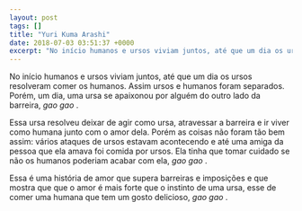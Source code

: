 ```yaml
---
layout: post
tags: []
title: "Yuri Kuma Arashi"
date: 2018-07-03 03:51:37 +0000
excerpt: "No início humanos e ursos viviam juntos, até que um dia os ursos resolveram comer os humanos. Assim ursos e humanos foram separados. Porém,..."
---
```


No início humanos e ursos viviam juntos, até que um dia os ursos resolveram comer os humanos. Assim ursos e humanos foram separados. Porém, um dia, uma ursa se apaixonou por alguém do outro lado da barreira, *gao gao* .

Essa ursa resolveu deixar de agir como ursa, atravessar a barreira e ir viver como humana junto com o amor dela. Porém as coisas não foram tão bem assim: vários ataques de ursos estavam acontecendo e até uma amiga da pessoa que ela amava foi comida por ursos. Ela tinha que tomar cuidado se não os humanos poderiam acabar com ela, *gao gao* .

Essa é uma história de amor que supera barreiras e imposições e que mostra que que o amor é mais forte que o instinto de uma ursa, esse de comer uma humana que tem um gosto delicioso, *gao gao* .

